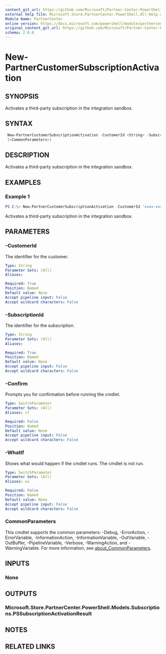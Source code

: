 ```yaml
---
content_git_url: https://github.com/Microsoft/Partner-Center-PowerShell/blob/master/docs/help/New-PartnerCustomerSubscriptionActivation.md
external help file: Microsoft.Store.PartnerCenter.PowerShell.dll-Help.xml
Module Name: PartnerCenter
online version: https://docs.microsoft.com/powershell/module/partnercenter/New-PartnerCustomerSubscriptionActivation
original_content_git_url: https://github.com/Microsoft/Partner-Center-PowerShell/blob/master/docs/help/New-PartnerCustomerSubscriptionActivation.md
schema: 2.0.0
---
```


# New-PartnerCustomerSubscriptionActivation

## SYNOPSIS
Activates a third-party subscription in the integration sandbox.

## SYNTAX

```powershell
 New-PartnerCustomerSubscriptionActivation -CustomerId <String> -SubscriptionId <String> [-WhatIf] [-Confirm]
 [<CommonParameters>]
```

## DESCRIPTION
Activates a third-party subscription in the integration sandbox.

## EXAMPLES

### Example 1
```powershell
PS C:\> New-PartnerCustomerSubscriptionActivation -CustomerId 'xxxx-xxxx-xxxx-xxxx' -SubscriptionId 'yyyy-yyyy-yyyy-yyyy'
```

Activates a third-party subscription in the integration sandbox.

## PARAMETERS

### -CustomerId
The identifier for the customer.

```yaml
Type: String
Parameter Sets: (All)
Aliases:

Required: True
Position: Named
Default value: None
Accept pipeline input: False
Accept wildcard characters: False
```

### -SubscriptionId
The identifier for the subscription.

```yaml
Type: String
Parameter Sets: (All)
Aliases:

Required: True
Position: Named
Default value: None
Accept pipeline input: False
Accept wildcard characters: False
```

### -Confirm
Prompts you for confirmation before running the cmdlet.

```yaml
Type: SwitchParameter
Parameter Sets: (All)
Aliases: cf

Required: False
Position: Named
Default value: None
Accept pipeline input: False
Accept wildcard characters: False
```

### -WhatIf
Shows what would happen if the cmdlet runs.
The cmdlet is not run.

```yaml
Type: SwitchParameter
Parameter Sets: (All)
Aliases: wi

Required: False
Position: Named
Default value: None
Accept pipeline input: False
Accept wildcard characters: False
```

### CommonParameters
This cmdlet supports the common parameters: -Debug, -ErrorAction, -ErrorVariable, -InformationAction, -InformationVariable, -OutVariable, -OutBuffer, -PipelineVariable, -Verbose, -WarningAction, and -WarningVariable. For more information, see [about_CommonParameters](http://go.microsoft.com/fwlink/?LinkID=113216).

## INPUTS

### None

## OUTPUTS

### Microsoft.Store.PartnerCenter.PowerShell.Models.Subscriptions.PSSubscriptionActivationResult

## NOTES

## RELATED LINKS

